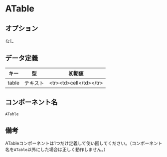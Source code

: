 # ATable

## オプション

なし

## データ定義

| キー  | 型 | 初期値 |
| ----- | ------- | ------- |
| table | テキスト | &lt;tr&gt;&lt;td&gt;cell&lt;/td&gt;&lt;/tr&gt; |

## コンポーネント名

`ATable`

## 備考

ATableコンポーネントは1つだけ定義して使い回してください。（コンポーネント名を`ATable`以外にした場合は正しく動作しません。）
